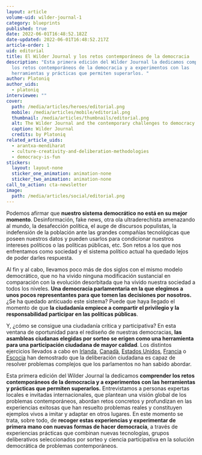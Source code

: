 ```yaml
---
layout: article
volume-uid: wilder-journal-1
category: blueprints
published: true
date: 2022-06-01T16:48:52.182Z
date-updated: 2022-06-01T16:48:52.217Z
article-order: 1
uid: editorial
title: El Wilder Journal y los retos contemporáneos de la democracia
description: "Esta primera edición del Wilder Journal la dedicamos comprender
  los retos contemporáneos de la democracia y a experimentos con las
  herramientas y prácticas que permiten superarlos. "
author: Platoniq
author_uids:
  - platoniq
interviewee: ""
cover:
  path: /media/articles/heroes/editorial.png
  mobile: /media/articles/mobile/editorial.png
  thumbnail: /media/articles/thumbnails/editorial.png
  alt: The Wilder Journal and the contemporary challenges to democracy
  caption: Wilder Journal
  credits: by Platoniq
related_article_uids:
  - arantxa-mendiharat
  - culture-creativity-and-deliberation-methodologies
  - democracy-is-fun
stickers:
  layout: layout-none
  sticker_one_animation: animation-none
  sticker_two_animation: animation-none
call_to_action: cta-newsletter
image:
  path: /media/articles/social/editorial.png
---
```

Podemos afirmar que **nuestro sistema democrático no está en su mejor momento**. Desinformación, fake news, otra ola ultraderechista amenazando al mundo, la desafección política, el auge de discursos populistas, la indefensión de la población ante las grandes compañías tecnológicas que poseen nuestros datos y pueden usarlos para condicionar nuestros intereses políticos o las políticas públicas, etc. Son retos a los que nos enfrentamos como sociedad y el sistema político actual ha quedado lejos de poder darles respuesta.

Al fin y al cabo, llevamos poco más de dos siglos con el mismo modelo democrático, que no ha vivido ninguna modificación sustancial en comparación con la evolución desorbitada que ha vivido nuestra sociedad a todos los niveles. **Una democracia parlamentaria en la que elegimos a unos pocos representantes para que tomen las decisiones por nosotros.** ¿Se ha quedado anticuado este sistema? Puede que haya llegado el momento de que **la ciudadanía empiece a compartir el privilegio y la responsabilidad participar en las políticas públicas**.

Y, ¿cómo se consigue una ciudadanía crítica y participativa? En esta ventana de oportunidad para el rediseño de nuestras democracias, **las asambleas ciudanas elegidas por sorteo se erigen como una herramienta para una participación ciudadana de mayor calidad**. Los distintos ejercicios llevados a cabo en [Irlanda](https://www.citizensassembly.ie/en), [Canadà](https://www.masslbp.com/resources), [Estados Unidos](https://healthydemocracy.org/cir/or), [Francia](https://www.conventioncitoyennepourleclimat.fr/en/) o [Escocia](https://webarchive.nrscotland.gov.uk/20220321133037/https://www.climateassembly.scot/) han demostrado que la deliberación ciudadana es capaz de resolver problemas complejos que los parlamentos no han sabido abordar.

Esta primera edición del Wilder Journal la dedicamos **comprender los retos contemporáneos de la democracia y a experimentos con las herramientas y prácticas que permiten superarlos.** Entrevistamos a personas expertas locales e invitadas internacionales, que plantean una visión global de los problemas contemporáneos, abordan retos concretos y profundizan en las experiencias exitosas que han resuelto problemas reales y constituyen ejemplos vivos a imitar y adaptar en otros lugares. En este momento se trata, sobre todo, de **recoger estas experiencias y experimentar de primera mano con nuevas formas de hacer democracia**, a través de experiencias prácticas que combinan nuevas tecnologías, grupos deliberativos seleccionados por sorteo y ciencia participativa en la solución democrática de problemas contemporáneos.